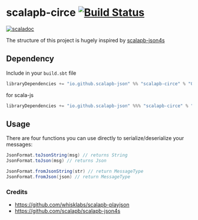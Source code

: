 # scalapb-circe [![Build Status](https://travis-ci.org/scalapb-json/scalapb-circe.svg?branch=master)](https://travis-ci.org/scalapb-json/scalapb-circe)
[![scaladoc](https://javadoc-badge.appspot.com/io.github.scalapb-json/scalapb-circe_2.12.svg?label=scaladoc)](https://javadoc-badge.appspot.com/io.github.scalapb-json/scalapb-circe_2.12/scalapb_circe/index.html?javadocio=true)

The structure of this project is hugely inspired by [scalapb-json4s](https://github.com/scalapb/scalapb-json4s)

## Dependency

Include in your `build.sbt` file

```scala
libraryDependencies += "io.github.scalapb-json" %% "scalapb-circe" % "0.1.2"
```

for scala-js

```scala
libraryDependencies += "io.github.scalapb-json" %%% "scalapb-circe" % "0.1.2"
```

## Usage

There are four functions you can use directly to serialize/deserialize your messages:

```scala
JsonFormat.toJsonString(msg) // returns String
JsonFormat.toJson(msg) // returns Json

JsonFormat.fromJsonString(str) // return MessageType
JsonFormat.fromJson(json) // return MessageType
```

### Credits

- https://github.com/whisklabs/scalapb-playjson
- https://github.com/scalapb/scalapb-json4s

